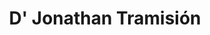 ---
title: "D' Jonathan Tramisión"
url: /santo-domingo-este/d-jonathan-tramision/
shop: reparación de automóviles
---